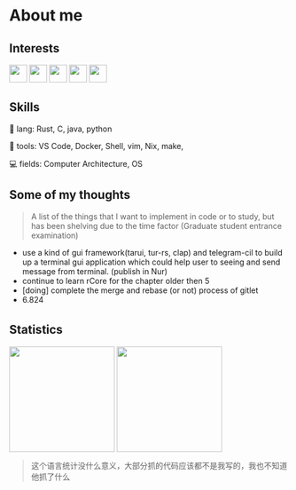 # About me

## Interests
<p align="left">
  <img src="https://simpleicons.org/icons/github.svg" height="32px">
  <img src="https://simpleicons.org/icons/c.svg" height="32px"> 
  <img src="https://simpleicons.org/icons/rust.svg" height="32px"> 
  <img src="https://simpleicons.org/icons/python.svg" height="32px"> 
  <img src="https://simpleicons.org/icons/nixos.svg" height="32px"> 
</p>

## Skills
🦀 lang: Rust, C, java, python

🔨 tools: VS Code, Docker, Shell, vim, Nix, make, 

💻 fields:  Computer Architecture, OS 

## Some of my thoughts

> A list of the things that I want to implement in code or to study, but has been shelving due to the time factor (Graduate student entrance examination)

- use a kind of gui framework(tarui, tur-rs, clap) and telegram-cil to build up a terminal gui application which could help user to seeing and send message from terminal. (publish in Nur)
- continue to learn rCore for the chapter older then 5
- [doing] complete the merge and rebase (or not) process of gitlet
- 6.824 

## Statistics　
<p align="left">
<img height="190px" src="https://github-readme-stats.vercel.app/api?username=jackyliu16&count_private=true&theme=tokyonight&show_icons=true&line_height=24" align = "center"/>
<img height="190px" src="https://github-readme-stats.vercel.app/api/top-langs/?username=jackyliu16&theme=tokyonight&layout=compact&langs_count=10" align = "center"/>
</p>

> 这个语言统计没什么意义，大部分抓的代码应该都不是我写的，我也不知道他抓了什么
